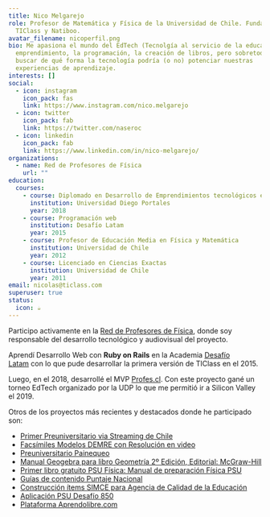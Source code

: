 ```yaml
---
title: Nico Melgarejo
role: Profesor de Matemática y Física de la Universidad de Chile. Fundador de
  TIClass y Natiboo.
avatar_filename: nicoperfil.png
bio: Me apasiona el mundo del EdTech (Tecnolgía al servicio de la educación), el
  emprendimiento, la programación, la creación de libros, pero sobretodo el
  buscar de qué forma la tecnología podría (o no) potenciar nuestras
  experiencias de aprendizaje.
interests: []
social:
  - icon: instagram
    icon_pack: fas
    link: https://www.instagram.com/nico.melgarejo
  - icon: twitter
    icon_pack: fab
    link: https://twitter.com/naseroc
  - icon: linkedin
    icon_pack: fab
    link: https://www.linkedin.com/in/nico-melgarejo/
organizations:
  - name: Red de Profesores de Física
    url: ""
education:
  courses:
    - course: Diplomado en Desarrollo de Emprendimientos tecnológicos en Educación
      institution: Universidad Diego Portales
      year: 2018
    - course: Programación web
      institution: Desafío Latam
      year: 2015
    - course: Profesor de Educación Media en Física y Matemática
      institution: Universidad de Chile
      year: 2012
    - course: Licenciado en Ciencias Exactas
      institution: Universidad de Chile
      year: 2011
email: nicolas@ticlass.com
superuser: true
status:
  icon: ☕️
---
```

Participo activamente en la [Red de Profesores de Física](http://www.profesdefisica.cl/), donde soy responsable del desarrollo tecnológico y audiovisual del proyecto.

Aprendí Desarrollo Web con **Ruby on Rails** en la Academia [Desafío Latam](https://www.desafiolatam.com/estudiantes) con lo que pude desarrollar la primera versión de TIClass en el 2015.

Luego, en el 2018, desarrollé el MVP [Profes.cl](http://www.profes.cl/). Con este proyecto gané un torneo EdTech organizado por la UDP lo que me permitió ir a Silicon Valley el 2019.

Otros de los proyectos más recientes y destacados donde he participado son:

* [Primer Preuniversitario via Streaming de Chile](https://www.youtube.com/watch?v=84Mzvag53BI&t=8s)
* [Facsímiles Modelos DEMRE con Resolución en video](https://www.ticlass.com/blog/2019/11/17/180-resolucion-psu-ciencias-matematica-2017-demre-con-videos)
* [Preuniversitario Painequeo](https://www.painequeo.cl/nicolas-melgarejo)
* [Manual Geogebra para libro Geometría 2º Edición, Editorial: McGraw-Hill](https://www.antartica.cl/antartica/servlet/LibroServlet?action=fichaLibro&id_libro=136015)
* [Primer libro gratuito PSU Física: Manual de preparación Física PSU](https://www.ticlass.com/blog/2019/08/01/5-libro-psu-fisica-plan-comun)
* [Guías de contenido Puntaje Nacional](https://es.scribd.com/lists/2421893/PSU)
* [Construcción ítems SIMCE para Agencia de Calidad de la Educación](https://profenico.com/pages/about#)
* [Aplicación PSU Desafío 850](https://www.publimetro.cl/cl/diario-pyme/2014/11/10/nueva-aplicacion-que-sirve-que-estudiantes-preparen-psu.html)
* [Plataforma Aprendolibre.com](https://www.aprendolibre.cl/landing)